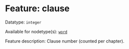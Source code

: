 # Feature: clause

Datatype: `integer`

Available for nodetype(s): [`word`](wordnodefeatures.md)

Feature description: Clause number (counted per chapter).
